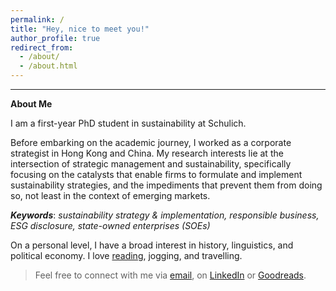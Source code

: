 ```yaml
---
permalink: /
title: "Hey, nice to meet you!"
author_profile: true
redirect_from: 
  - /about/
  - /about.html
---
```



---
**About Me**

I am a first-year PhD student in sustainability at Schulich.

Before embarking on the academic journey, I worked as a corporate strategist in Hong Kong and China. My research interests lie at the intersection of strategic management and sustainability, specifically focusing on the catalysts that enable firms to formulate and implement sustainability strategies, and the impediments that prevent them from doing so, not least in the context of emerging markets.

***Keywords***: *sustainability strategy & implementation, responsible business, ESG disclosure, state-owned enterprises (SOEs)*

On a personal level, I have a broad interest in history, linguistics, and political economy. I love [reading](https://www.goodreads.com/), jogging, and travelling.

>Feel free to connect with me via [email](mailto:liwayne@schulich.yorku.ca), on [LinkedIn](https://www.linkedin.com/in/liwayne-schulich/) or [Goodreads](https://www.goodreads.com/user/show/87763274-wayne).
